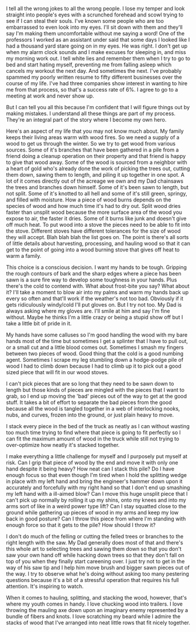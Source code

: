 I tell all the wrong jokes to all the wrong people. I lose my temper and look straight into people's eyes with a scrunched forehead and scowl trying to see if I can steal their souls. I've known some people who are too embarrassed to even look into my eyes. I'll sit down with them and they'll say I'm making them uncomfortable without me saying a word! One of the professors I worked as an assistant under said that some days I looked like I had a thousand yard stare going on in my eyes. He was right. I don't get up when my alarm clock sounds and I make excuses for sleeping in, and miss my morning work out. I tell white lies and remember them when I try to go to bed and start hating myself, preventing me from falling asleep which cancels my workout the next day. And sometimes the next. I've probably spammed my poorly written resume to fifty different businesses over the course of my life. I've had three companies show interest in wanting to hire me from that process, so that's a success rate of 6%. I agree to go to a meeting at work and never show up.

But I can tell you all this because I'm confident that I will figure things out by making mistakes. I understand all these things are part of my process. They're an integral part of the story where I become my own hero.

Here's an aspect of my life that you may not know much about. My family keeps their living areas warm with wood fires. So we need a supply of a wood to get us through the winter. So we try to get wood from various sources. Some of it's branches that have been gathered in a pile from a friend doing a cleanup operation on their property and that friend is happy to give that wood away. Some of the wood is sourced from a neighbor with a heart of gold who's already done the work of picking the trees out, cutting them down, sawing them to length, and piling it up together in one spot. A lot of it comes directly out of the acreage we own and my Dad chainsaws the trees and branches down himself. Some of it's been sawn to length, but not split. Some of it's knotted to all hell and some of it's still green, springy, and filled with moisture. How a piece of wood burns depends on the species of wood and how much time it's had to dry out. Split wood dries faster than unsplit wood because the more surface area of the wood you expose to air, the faster it dries. Some of it burns like junk and doesn't give off much heat. To put wood into a stove the pieces need to be able to fit into the stove. Different stoves have different tolerances for the size of wood they will accept. Blah blah blah the list goes on. The point is there's all sorts of little details about harvesting, processing, and hauling wood so that it can get to the point of going into a wood burning stove that gives off heat to warm a family.

This choice is a conscious decision. I want my hands to be tough. Gripping the rough contours of bark and the sharp edges where a piece has been sawn is a sure fire way to develop some toughness in your hands. Plus there's the cold to contend with. What about frost-bite you say? What about it? I'll take a moment to blow air into my palms and warm my hands back up every so often and that'll work if the weather's not too bad. Obviously if it gets ridiculously windy/cold I'll put gloves on. But I try not too. My Dad is always asking where my gloves are. I'll smile at him and say I'm fine without. Maybe he thinks I'm a little crazy or being a stupid show off but I take a little bit of pride in it.



My hands have some calluses so I'm good handling the wood with my bare hands most of the time but sometimes I get a splinter that I have to pull out, or a small cut and a little blood comes out. Sometimes I smash my fingers between two pieces of wood. Good thing that the cold is a good numbing agent. Sometimes I scrape my leg stumbling down a hodge-podge pile of wood I had to climb down because I had to climb up it to pick out a good sized piece that will fit in our wood stoves.    

I can't pick pieces that are so long that they need to be sawn down to length but those kinds of pieces are mingled with the pieces that I want to grab, so I end up moving the 'bad' pieces out of the way to get at the good stuff. It takes a bit of effort to separate the bad pieces from the good because all the wood is tangled together in a web of interlocking nooks, nubs, and curves, frozen into the ground, or just plain heavy to move.

I stack every piece in the bed of the truck as neatly as I can without wasting too much time trying to find where that piece is going to fit perfectly so I can fit the maximum amount of wood in the truck while still not trying to over-optimize how neatly it's stacked together.

I make everything a little challenge for myself and I purposely put myself at risk. Can I grip that piece of wood by the end and move it with only one hand despite it being heavy? How neat can I stack this pile? Do I have enough focus so that even though I'm tired when I hold the splitting wedge in place with my left hand and bring the engineer's hammer down upon it accurately and forcefully with my right hand so that I don't end up smashing my left hand with a ill-aimed blow? Can I move this huge unsplit piece that I can't pick up normally by rolling it up my shins, onto my knees and into my arms sort of like in a weird power type lift? Can I stay squatted close to the ground while gathering up pieces of wood in my arms and keep my low back in good posture? Can I throw this piece from where I'm standing with enough force so that it gets to the pile? How should I throw it?

I don't do much of the felling or cutting the felled trees or branches to the right length with the saw. My Dad generally does most of that and there's this whole art to selecting trees and sawing them down so that you don't saw your own hand off while hacking down trees so that they don't fall on top of you when they finally start careening over. I just try not to get in the way of his saw tip and I help him move brush and bigger sawn pieces out of the way. I try to observe what he's doing without asking too many pestering questions because it's a bit of a stressful operation that requires his full attention. It's inspiring to watch.

When it comes to hauling, splitting, and stacking the wood, however, that's where my youth comes in handy. I love chucking wood into trailers. I love throwing the mauling axe down upon an imaginary enemy represented by a bundle of fibers and knots. I love scratching my beard while I admire the stacks of wood that I've arranged into neat little rows that fit nicely together.
